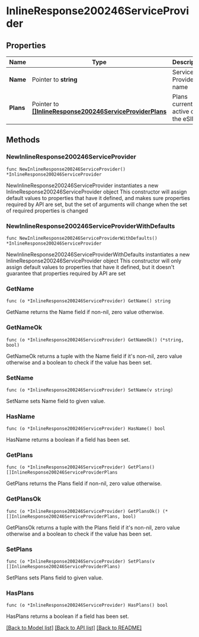 # InlineResponse200246ServiceProvider

## Properties

Name | Type | Description | Notes
------------ | ------------- | ------------- | -------------
**Name** | Pointer to **string** | Service Provider name | [optional] 
**Plans** | Pointer to [**[]InlineResponse200246ServiceProviderPlans**](InlineResponse200246ServiceProviderPlans.md) | Plans currently active on the eSIM | [optional] 

## Methods

### NewInlineResponse200246ServiceProvider

`func NewInlineResponse200246ServiceProvider() *InlineResponse200246ServiceProvider`

NewInlineResponse200246ServiceProvider instantiates a new InlineResponse200246ServiceProvider object
This constructor will assign default values to properties that have it defined,
and makes sure properties required by API are set, but the set of arguments
will change when the set of required properties is changed

### NewInlineResponse200246ServiceProviderWithDefaults

`func NewInlineResponse200246ServiceProviderWithDefaults() *InlineResponse200246ServiceProvider`

NewInlineResponse200246ServiceProviderWithDefaults instantiates a new InlineResponse200246ServiceProvider object
This constructor will only assign default values to properties that have it defined,
but it doesn't guarantee that properties required by API are set

### GetName

`func (o *InlineResponse200246ServiceProvider) GetName() string`

GetName returns the Name field if non-nil, zero value otherwise.

### GetNameOk

`func (o *InlineResponse200246ServiceProvider) GetNameOk() (*string, bool)`

GetNameOk returns a tuple with the Name field if it's non-nil, zero value otherwise
and a boolean to check if the value has been set.

### SetName

`func (o *InlineResponse200246ServiceProvider) SetName(v string)`

SetName sets Name field to given value.

### HasName

`func (o *InlineResponse200246ServiceProvider) HasName() bool`

HasName returns a boolean if a field has been set.

### GetPlans

`func (o *InlineResponse200246ServiceProvider) GetPlans() []InlineResponse200246ServiceProviderPlans`

GetPlans returns the Plans field if non-nil, zero value otherwise.

### GetPlansOk

`func (o *InlineResponse200246ServiceProvider) GetPlansOk() (*[]InlineResponse200246ServiceProviderPlans, bool)`

GetPlansOk returns a tuple with the Plans field if it's non-nil, zero value otherwise
and a boolean to check if the value has been set.

### SetPlans

`func (o *InlineResponse200246ServiceProvider) SetPlans(v []InlineResponse200246ServiceProviderPlans)`

SetPlans sets Plans field to given value.

### HasPlans

`func (o *InlineResponse200246ServiceProvider) HasPlans() bool`

HasPlans returns a boolean if a field has been set.


[[Back to Model list]](../README.md#documentation-for-models) [[Back to API list]](../README.md#documentation-for-api-endpoints) [[Back to README]](../README.md)


